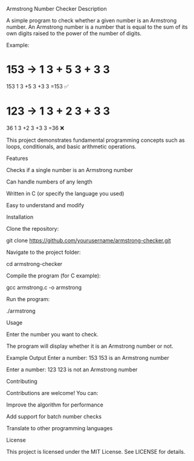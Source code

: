 Armstrong Number Checker
Description

A simple program to check whether a given number is an Armstrong number.
An Armstrong number is a number that is equal to the sum of its own digits raised to the power of the number of digits.

Example:

153 → 
1
3
+
5
3
+
3
3
=
153
1
3
+5
3
+3
3
=153 ✅

123 → 
1
3
+
2
3
+
3
3
=
36
1
3
+2
3
+3
3
=36 ❌

This project demonstrates fundamental programming concepts such as loops, conditionals, and basic arithmetic operations.

Features

Checks if a single number is an Armstrong number

Can handle numbers of any length

Written in C (or specify the language you used)

Easy to understand and modify

Installation

Clone the repository:

git clone https://github.com/yourusername/armstrong-checker.git


Navigate to the project folder:

cd armstrong-checker


Compile the program (for C example):

gcc armstrong.c -o armstrong


Run the program:

./armstrong

Usage

Enter the number you want to check.

The program will display whether it is an Armstrong number or not.

Example Output
Enter a number: 153
153 is an Armstrong number

Enter a number: 123
123 is not an Armstrong number

Contributing

Contributions are welcome! You can:

Improve the algorithm for performance

Add support for batch number checks

Translate to other programming languages

License

This project is licensed under the MIT License. See LICENSE
 for details.
